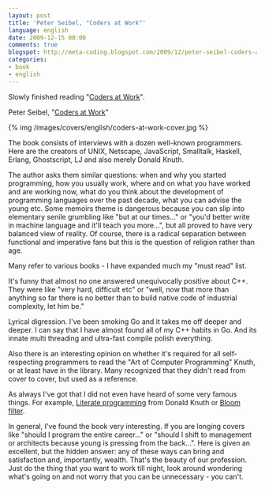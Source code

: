 ```yaml
---
layout: post
title: 'Peter Seibel, "Coders at Work"'
language: english
date: 2009-12-15 00:00
comments: true
blogspot: http://meta-coding.blogspot.com/2009/12/peter-seibel-coders-at-work.html
categories: 
- book
- english
---
```

Slowly finished reading "[Coders at Work][]".

Peter Seibel, "[Coders at Work][]"

[Coders at Work]: http://www.amazon.co.uk/Coders-Work-Reflections-Craft-Programming/dp/1430219483/

{% img /images/covers/english/coders-at-work-cover.jpg %}

The book consists of interviews with a dozen well-known programmers. Here are the creators of UNIX, Netscape, JavaScript, Smalltalk, Haskell, Erlang, Ghostscript, LJ and also merely Donald Knuth.

The author asks them similar questions: when and why you started programming, how you usually work, where and on what you have worked and are working now, what do you think about the development of programming languages over the past decade, what you can advise the young etc. Some memoirs theme is dangerous because you can slip into elementary senile grumbling like "but at our times..." or "you'd better write in machine language and it'll teach you more...", but all proved to have very balanced view of reality. Of course, there is a radical separation between functional and imperative fans but this is the question of religion rather than age.

Many refer to various books - I have expanded much my "must read" list.

It's funny that almost no one answered unequivocally positive about C++. They were like "very hard, difficult etc" or "well, now that more than anything so far there is no better than to build native code of industrial complexity, let him be."

Lyrical digression. I've been smoking Go and it takes me off deeper and deeper. I can say that I have almost found all of my C++ habits in Go. And its innate multi threading and ultra-fast compile polish everything.

Also there is an interesting opinion on whether it's required for all self-respecting programmers to read the "Art of Computer Programming" Knuth, or at least have in the library. Many recognized that they didn't read from cover to cover, but used as a reference.

As always I've got that I did not even have heard of some very famous things. For example, [Literate programming][] from Donald Knuth or [Bloom filter][].

[Literate programming]: http://en.wikipedia.org/wiki/Literate_programming
[Bloom filter]: http://en.wikipedia.org/wiki/Bloom_filter

In general, I've found the book very interesting. If you are longing covers like "should I program the entire career..." or "should I shift to management or architects because young is pressing from the back...". Here is given an excellent, but the hidden answer: any of these ways can bring and satisfaction and, importantly, wealth. That's the beauty of our profession. Just do the thing that you want to work till night, look around wondering what's going on and not worry that you can be unnecessary - you can't.
